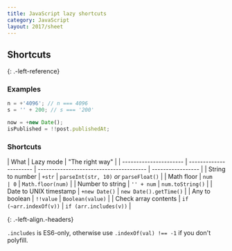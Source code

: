 ```yaml
---
title: JavaScript lazy shortcuts
category: JavaScript
layout: 2017/sheet
---
```


## Shortcuts

{: .-left-reference}

### Examples

```js
n = +'4096'; // n === 4096
s = '' + 200; // s === '200'
```

```js
now = +new Date();
isPublished = !!post.publishedAt;
```

### Shortcuts

| What                   | Lazy mode              | "The right way"                         |
| ---------------------- | ---------------------- | --------------------------------------- | ----------------- |
| String to number       | `+str`                 | `parseInt(str, 10)` _or_ `parseFloat()` |
| Math floor             | `num                   | 0`                                      | `Math.floor(num)` |
| Number to string       | `'' + num`             | `num.toString()`                        |
| Date to UNIX timestamp | `+new Date()`          | `new Date().getTime()`                  |
| Any to boolean         | `!!value`              | `Boolean(value)`                        |
| Check array contents   | `if (~arr.indexOf(v))` | `if (arr.includes(v))`                  |

{: .-left-align.-headers}

`.includes` is ES6-only, otherwise use `.indexOf(val) !== -1` if you don't polyfill.
